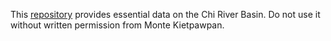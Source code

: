 This [repository](https://kietpawpan.github.io/ChiBasin/) provides essential data on the Chi River Basin. Do not use it without written permission from Monte Kietpawpan.
